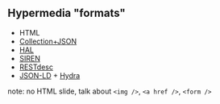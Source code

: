 ## Hypermedia "formats"

* HTML
* [Collection+JSON](http://amundsen.com/media-types/collection/)
* [HAL](http://stateless.co/hal_specification.html)
* [SIREN](https://github.com/kevinswiber/siren)
* [RESTdesc](http://restdesc.org)
* [JSON-LD](http://json-ld.org) + [Hydra](http://www.markus-lanthaler.com/hydra/)

note:
no HTML slide, talk about `<img />`, `<a href />`, `<form />`